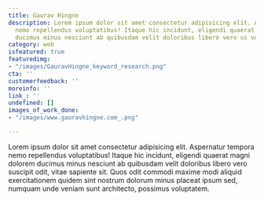 ```yaml
---
title: Gaurav Hingne
description: Lorem ipsum dolor sit amet consectetur adipisicing elit. Aspernatur tempora
  nemo repellendus voluptatibus! Itaque hic incidunt, eligendi quaerat magni dolorem
  ducimus minus nesciunt ab quibusdam velit doloribus libero vero us voluptatem.
category: web
isfeatured: true
featuredimg:
- "/images/GauravHingne_keyword_research.png"
cta: ''
customerfeedback: ''
moreinfo: ''
link_: ''
undefined: []
images_of_work_done:
- "/images/www.gauravhingne.com_.png"

---
```

Lorem ipsum dolor sit amet consectetur adipisicing elit. Aspernatur tempora nemo repellendus voluptatibus! Itaque hic incidunt, eligendi quaerat magni dolorem ducimus minus nesciunt ab quibusdam velit doloribus libero vero suscipit odit, vitae sapiente sit. Quos odit commodi maxime modi aliquid exercitationem quidem sint nostrum dolorum minus placeat ipsum sed, numquam unde veniam sunt architecto, possimus voluptatem.